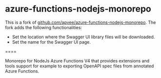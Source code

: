 # azure-functions-nodejs-monorepo

This is a fork of [github.com/apvee/azure-functions-nodejs-monorepo](https://github.com/apvee/azure-functions-nodejs-monorepo). The fork adds the following functionalities:

- Set the location where the Swagger UI library files will be downloaded.
- Set the name for the Swagger UI page.

====

Monorepo for NodeJs Azure Functions V4 that provides extensions and tools support for example to exporting OpenAPI spec files from annotated Azure Functions.
